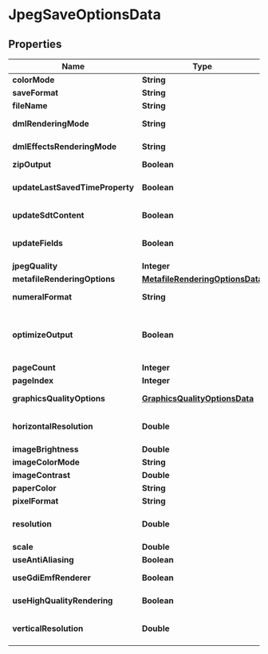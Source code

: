 
# JpegSaveOptionsData

## Properties
Name | Type | Description | Notes
------------ | ------------- | ------------- | -------------
**colorMode** | **String** | Gets or sets a value determining how colors are rendered. { Normal | Grayscale} |  [optional]
**saveFormat** | **String** | format of save |  [optional]
**fileName** | **String** | name of destination file |  [optional]
**dmlRenderingMode** | **String** | Gets or sets a value determining how DrawingML shapes are rendered. { Fallback | DrawingML } |  [optional]
**dmlEffectsRenderingMode** | **String** | Gets or sets a value determining how DrawingML effects are rendered. { Simplified | None | Fine } |  [optional]
**zipOutput** | **Boolean** | Controls zip output or not. Default value is false. |  [optional]
**updateLastSavedTimeProperty** | **Boolean** | Gets or sets a value determining whether the Aspose.Words.Properties.BuiltInDocumentProperties.LastSavedTime property is updated before saving. |  [optional]
**updateSdtContent** | **Boolean** | Gets or sets value determining whether content of  is updated before saving. |  [optional]
**updateFields** | **Boolean** | Gets or sets a value determining if fields should be updated before saving the document to a fixed page format. Default value for this property is true |  [optional]
**jpegQuality** | **Integer** | Determines the quality of the JPEG images inside PDF document. |  [optional]
**metafileRenderingOptions** | [**MetafileRenderingOptionsData**](MetafileRenderingOptionsData.md) | Allows to specify metafile rendering options. |  [optional]
**numeralFormat** | **String** | Indicates the symbol set that is used to represent numbers while rendering to fixed page formats |  [optional]
**optimizeOutput** | **Boolean** | Flag indicates whether it is required to optimize output of XPS.  If this flag is set redundant nested canvases and empty canvases are removed, also neighbor glyphs with the same formatting are concatenated.  Note: The accuracy of the content display may be affected if this property is set to true.  Default is false. |  [optional]
**pageCount** | **Integer** | Determines number of pages to render |  [optional]
**pageIndex** | **Integer** | Determines 0-based index of the first page to render |  [optional]
**graphicsQualityOptions** | [**GraphicsQualityOptionsData**](GraphicsQualityOptionsData.md) | Allows to specify additional System.Drawing.Graphics quality options. |  [optional]
**horizontalResolution** | **Double** | Gets or sets the horizontal resolution for the generated images, in dots per inch.  This property has effect only when saving to raster image formats. The default value is 96. |  [optional]
**imageBrightness** | **Double** | Brightness of image |  [optional]
**imageColorMode** | **String** | Color mode of image |  [optional]
**imageContrast** | **Double** | Contrast of image |  [optional]
**paperColor** | **String** | Background (paper) color of image |  [optional]
**pixelFormat** | **String** | Pixel format of image |  [optional]
**resolution** | **Double** | Sets both horizontal and vertical resolution for the generated images, in dots per inch.  This property has effect only when saving to raster image formats. The default value is 96. |  [optional]
**scale** | **Double** | Zoom factor of image |  [optional]
**useAntiAliasing** | **Boolean** | Determine whether or not to use anti-aliasing for rendering |  [optional]
**useGdiEmfRenderer** | **Boolean** | Gets or sets a value determining whether to use GDI+ or Aspose.Words metafile renderer when saving to EMF. |  [optional]
**useHighQualityRendering** | **Boolean** | Determine whether or not to use high quality (i.e. slow) rendering algorithms |  [optional]
**verticalResolution** | **Double** | Gets or sets the vertical resolution for the generated images, in dots per inch.  This property has effect only when saving to raster image formats. The default value is 96. |  [optional]



